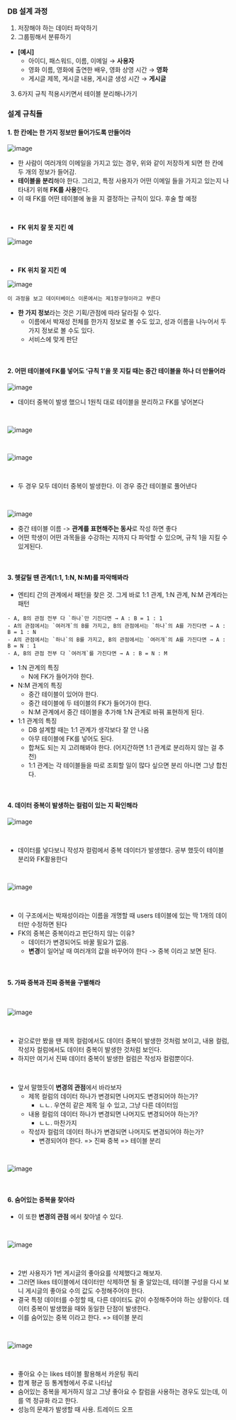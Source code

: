 ### DB 설계 과정

1. 저장해야 하는 데이터 파악하기
2. 그룹핑해서 분류하기
  - **[예시]**
    - 아이디, 패스워드, 이름, 이메일 → **사용자**
    - 영화 이름, 영화에 출연한 배우, 영화 상영 시간 → **영화**
    - 게시글 제목, 게시글 내용, 게시글 생성 시간 → **게시글**
3. 6가지 규칙 적용시키면서 테이블 분리해나가기


### 설계 규칙들

#### 1. 한 칸에는 한 가지 정보만 들어가도록 만들어라
![image](https://github.com/user-attachments/assets/bd712279-63da-483b-8eb5-bd284089eaaa)

- 한 사람이 여러개의 이메일을 가지고 있는 경우, 위와 같이 저장하게 되면 한 칸에 두 개의 정보가 들어감.
- **테이블을 분리**해야 한다. 그리고, 특정 사용자가 어떤 이메일 들을 가지고 있는지 나타내기 위해 **FK를 사용**한다.
- 이 때 FK를 어떤 테이블에 놓을 지 결정하는 규칙이 있다. 후술 할 예정

<br>

- **FK 위치 잘 못 지킨 예**

![image](https://github.com/user-attachments/assets/31a74813-bb2f-4799-b72b-8f0b4e84aa44)

<br>

- **FK 위치 잘 지킨 예**
  
![image](https://github.com/user-attachments/assets/d2a49335-b352-4629-ab98-796d28192133)

```
이 과정을 보고 데이터베이스 이론에서는 제1정규형이라고 부른다
```

- **한 가지 정보**라는 것은 기획/관점에 따라 달라질 수 있다.
  - 이름에서 박재성 전체를 한가지 정보로 볼 수도 있고, 성과 이름을 나누어서 두가지 정보로 볼 수도 있다.
  - 서비스에 맞게 판단
 
<br>

#### 2. 어떤 테이블에 FK를 넣어도 ‘규칙 1’을 못 지킬 때는 중간 테이블을 하나 더 만들어라

![image](https://github.com/user-attachments/assets/72dab414-9be5-4f5b-8334-1fd0eb5aa9e2)

- 데이터 중복이 발생 했으니 1원칙 대로 테이블을 분리하고 FK를 넣어본다

<br>

![image](https://github.com/user-attachments/assets/4aa1a1e1-2b79-4cbb-ab2d-685a16ec6a19)

<br>

![image](https://github.com/user-attachments/assets/5609f8bb-f901-458e-b4e9-d80d85da73c9)

<br>

- 두 경우 모두 데이터 중복이 발생한다. 이 경우 중간 테이블로 풀어낸다

<br>

![image](https://github.com/user-attachments/assets/6a9a8456-3f7f-472f-9002-4316740ca48a)

- 중간 테이블 이름 -> **관계를 표현해주는 동사**로 작성 하면 좋다
- 어떤 학생이 어떤 과목들을 수강하는 지까지 다 파악할 수 있으며, 규칙 1을 지킬 수 있게된다. 

<br>

#### 3. 헷갈릴 땐 관계(1:1, 1:N, N:M)를 파악해봐라

- 엔티티 간의 관계에서 패턴을 찾은 것. 그게 바로 1:1 관계, 1:N 관계, N:M 관계라는 패턴
```
- A, B의 관점 전부 다 `하나`만 기진다면 → A : B = 1 : 1
- A의 관점에서는 `여러개`의 B를 가지고, B의 관점에서는 `하나`의 A를 가진다면 → A : B = 1 : N
- A의 관점에서는 `하나`의 B를 가지고, B의 관점에서는 `여러개`의 A를 가진다면 → A : B = N : 1
- A, B의 관점 전부 다 `여러개`를 가진다면 → A : B = N : M
```

- 1:N 관계의 특징
  - N에 FK가 들어가야 한다.
- N:M 관계의 특징
  - 중간 테이블이 있어야 한다.
  - 중간 테이블에 두 테이블의 FK가 들어가야 한다.
  - N:M 관계에서 중간 테이블을 추가해 1:N 관계로 바꿔 표현하게 된다.
- 1:1 관계의 특징
  - DB 설계할 때는 1:1 관계가 생각보다 잘 안 나옴
  - 아무 테이블에 FK를 넣어도 된다.
  - 합쳐도 되는 지 고려해봐야 한다. (어지간하면 1:1 관계로 분리하지 않는 걸 추천)
  - 1:1 관계는 각 테이블들을 따로 조회할 일이 많다 싶으면 분리 아니면 그냥 합친다.

<br>

#### 4. 데이터 중복이 발생하는 컬럼이 있는 지 확인해라

![image](https://github.com/user-attachments/assets/ab3b597e-b1e6-43c9-80e8-30ccdb506174)

<br>

- 데이터를 넣다보니 작성자 컬럼에서 중복 데이터가 발생했다. 공부 했듯이 테이블 분리와 FK활용한다

<br>

![image](https://github.com/user-attachments/assets/344c4b15-53d9-4318-abf7-2cfdd0cffae8)


<br>

- 이 구조에서는 박재성이라는 이름을 개명할 때 users 테이블에 있는 딱 1개의 데이터만 수정하면 된다
- FK의 중복은 중복이라고 판단하지 않는 이유?
  - 데이터가 변경되어도 바꿀 필요가 없음.
  - **변경**이 일어날 때 여러개의 값을 바꾸어야 한다 -> 중복 이라고 보면 된다.
 
<br>

#### 5. 가짜 중복과 진짜 중복을 구별해라

<br>

![image](https://github.com/user-attachments/assets/1a2ea626-20ee-48cf-9899-15d39485e9c0)

<br>

- 겉으로만 봤을 땐 제목 컬럼에서도 데이터 중복이 발생한 것처럼 보이고, 내용 컬럼, 작성자 컬럼에서도 데이터 중복이 발생한 것처럼 보인다.
- 하지만 여기서 진짜 데이터 중복이 발생한 컬럼은 작성자 컬럼뿐이다.
  
<br>

- 앞서 말했듯이 **변경의 관점**에서 바라보자
  - 제목 컬럼의 데이터 하나가 변경되면 나머지도 변경되어야 하는가?
    - ㄴㄴ. 우연히 같은 제목 일 수 있고, 그냥 다른 데이터임
  - 내용 컬럼의 데이터 하나가 변경되면 나머지도 변경되어야 하는가?
    - ㄴㄴ. 마찬가지
  - 작성자 컬럼의 데이터 하나가 변경되면 나머지도 변경되어야 하는가?
    - 변경되어야 한다. => 진짜 중복 => 테이블 분리

<br>

![image](https://github.com/user-attachments/assets/0c5b601a-f906-4fe8-a69d-6eecd1af6bbe)

<br>

#### 6. 숨어있는 중복을 찾아라

- 이 또한 **변경의 관점** 에서 찾아낼 수 있다.

<br>

![image](https://github.com/user-attachments/assets/db8c66f3-e415-4470-a2ff-2fed88d151f2)

<br>

- 2번 사용자가 1번 게시글의 좋아요를 삭제했다고 해보자.
- 그러면 likes 테이블에서 데이터만 삭제하면 될 줄 알았는데, 테이블 구성을 다시 보니 게시글의 좋아요 수의 값도 수정해주어야 한다.
- 결국 특정 데이터를 수정할 때, 다른 데이터도 같이 수정해주어야 하는 상황이다. 데이터 중복이 발생했을 때와 동일한 단점이 발생한다.
- 이를 숨어있는 중복 이라고 한다. => 테이블 분리

<br>

![image](https://github.com/user-attachments/assets/23948287-ed57-4206-8268-684b6c0beddb)

<br>

- 좋아요 수는 likes 테이블 활용해서 카운팅 쿼리
- 합계 평균 등 통계형에서 주로 나타남
- 숨어있는 중복을 제거하지 않고 그냥 좋아요 수 칼럼을 사용하는 경우도 있는데, 이를 역 정규화 라고 한다.
- 성능의 문제가 발생할 때 사용. 트레이드 오프
